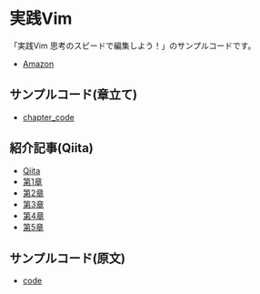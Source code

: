 # 実践Vim

「実践Vim 思考のスピードで編集しよう！」のサンプルコードです。

- [Amazon](https://www.amazon.co.jp/dp/B00HWLJI3U)

## サンプルコード(章立て)

- [chapter_code](https://github.com/kagami-tsukimura/practical-vim-practical/tree/main/chapter_code)

## 紹介記事(Qiita)

- [Qiita](https://qiita.com/kagami_t)
- [第1章](https://qiita.com/kagami_t/items/623a56f52d10660f72ec)
- [第2章](https://qiita.com/kagami_t/items/6914e0afc27cb9c995af)
- [第3章]()
- [第4章]()
- [第5章]()

## サンプルコード(原文)

- [code](https://github.com/kagami-tsukimura/practical-vim-practical/tree/main/code)

